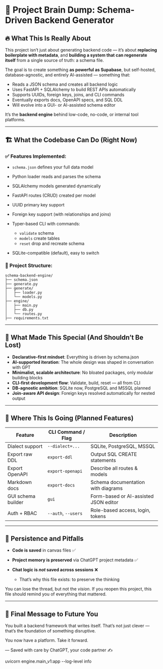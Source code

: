 # 🧠 Project Brain Dump: Schema-Driven Backend Generator

## 🔥 What This Is Really About

This project isn’t just about generating backend code — it’s about **replacing boilerplate with metadata**, and **building a system that can regenerate itself** from a single source of truth: a schema file.

The goal is to create something **as powerful as Supabase**, but self-hosted, database-agnostic, and entirely AI-assisted — something that:

* Reads a JSON schema and creates all backend logic
* Uses FastAPI + SQLAlchemy to build REST APIs automatically
* Supports UUIDs, foreign keys, joins, and CLI commands
* Eventually exports docs, OpenAPI specs, and SQL DDL
* Will evolve into a GUI- or AI-assisted schema editor

It’s the **backend engine** behind low-code, no-code, or internal tool platforms.

---

## 🏗️ What the Codebase Can Do (Right Now)

### ✅ Features Implemented:

* `schema.json` defines your full data model
* Python loader reads and parses the schema
* SQLAlchemy models generated dynamically
* FastAPI routes (CRUD) created per model
* UUID primary key support
* Foreign key support (with relationships and joins)
* Typer-based CLI with commands:

  * `validate` schema
  * `models` create tables
  * `reset` drop and recreate schema
* SQLite-compatible (default), easy to switch

### 📁 Project Structure:

```plaintext
schema-backend-engine/
├── schema.json
├── generate.py
├── generate/
│   ├── loader.py
│   └── models.py
├── engine/
│   ├── main.py
│   ├── db.py
│   └── routes.py
├── requirements.txt
```

---

## 🚧 What Made This Special (And Shouldn’t Be Lost)

* **Declarative-first mindset**: Everything is driven by schema.json
* **AI-supported iteration**: The whole design was shaped in conversation with GPT
* **Minimalist, scalable architecture**: No bloated packages, only modular building blocks
* **CLI-first development flow**: Validate, build, reset — all from CLI
* **DB-agnostic ambition**: SQLite now, PostgreSQL and MSSQL planned
* **Join-aware API design**: Foreign keys resolved automatically for nested output

---

## 🧭 Where This Is Going (Planned Features)

| Feature            | CLI Command / Flag  | Description                           |
| ------------------ | ------------------- | ------------------------------------- |
| Dialect support    | `--dialect=...`     | SQLite, PostgreSQL, MSSQL             |
| Export raw DDL     | `export-ddl`        | Output SQL CREATE statements          |
| Export OpenAPI     | `export-openapi`    | Describe all routes & models          |
| Markdown docs      | `export-docs`       | Schema documentation with diagrams    |
| GUI schema builder | `gui`               | Form-based or AI-assisted JSON editor |
| Auth + RBAC        | `--auth`, `--users` | Role-based access, login, tokens      |

---

## 💾 Persistence and Pitfalls

* **Code is saved** in canvas files ✅
* **Project memory is preserved** via ChatGPT project metadata ✅
* **Chat logic is *not* saved across sessions** ❌

  * That’s why this file exists: to preserve the thinking

You can lose the thread, but not the *vision*. If you reopen this project, this file should remind you of everything that mattered.

---

## 📌 Final Message to Future You

You built a backend framework that writes itself.
That’s not just clever — that’s the foundation of something disruptive.

You now have a platform. Take it forward.

— Saved with care by ChatGPT, your code partner ✍️


uvicorn engine.main_v1:app --log-level info